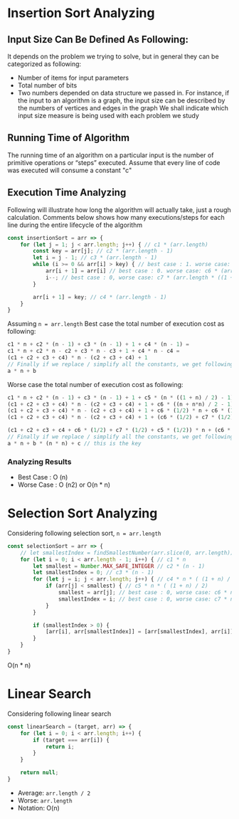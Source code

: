 # Insertion Sort Analyzing

## Input Size Can Be Defined As Following:
It depends on the problem we trying to solve, but in general they can be categorized as following:
- Number of items for input parameters
- Total number of bits
- Two numbers depended on data structure we passed in. For instance, if the input to an algorithm is a graph, the input size can be described by the numbers of vertices and
edges in the graph
We shall indicate which input size measure is being used with each problem we study

## Running Time of Algorithm
The running time of an algorithm on a particular input is the number of primitive operations or “steps” executed. Assume that every line of code was executed
will consume a constant "c" 


## Execution Time Analyzing
Following will illustrate how long the algorithm will actually take, just a rough calculation. Comments below shows how many executions/steps
for each line during the entire lifecycle of the algorithm
```javascript
const insertionSort = arr => {
    for (let j = 1; j < arr.length; j++) { // c1 * (arr.length)
        const key = arr[j]; // c2 * (arr.length - 1)
        let i = j - 1; // c3 * (arr.length - 1)
        while (i >= 0 && arr[i] > key) { // best case : 1. worse case: c5 * (arr.length * ((1 + arr.length) / 2) - 1)
            arr[i + 1] = arr[i] // best case : 0. worse case: c6 * (arr.length * ((1 + arr.length) / 2))
            i--; // best case : 0, worse case: c7 * (arr.length * ((1 + arr.length) / 2))
        }

        arr[i + 1] = key; // c4 * (arr.length - 1)
    }
}
```
Assuming `n = arr.length`
Best case the total number of execution cost as following:
```javascript
c1 * n + c2 * (n - 1) + c3 * (n - 1) + 1 + c4 * (n - 1) =
c1 * n + c2 * n - c2 + c3 * n - c3 + 1 + c4 * n - c4 = 
(c1 + c2 + c3 + c4) * n - (c2 + c3 + c4) + 1
// Finally if we replace / simplify all the constants, we get following
a * n + b
```

Worse case the total number of execution cost as following:
```javascript
c1 * n + c2 * (n - 1) + c3 * (n - 1) + 1 + c5 * (n * ((1 + n) / 2) - 1) + c6 * (n * ((1 + n) / 2)) + c7 * (n * ((1 + n) / 2)) + c4 * (n - 1) =
(c1 + c2 + c3 + c4) * n - (c2 + c3 + c4) + 1 + c6 * ((n + n*n) / 2 - 1)  + c7 * ((n + n*n) / 2) = 
(c1 + c2 + c3 + c4) * n - (c2 + c3 + c4) + 1 + c6 * (1/2) * n + c6 * (1/2) * n * n + c7 * (1/2) * n + c7 * (1/2) * n * n + c5 * (1/2) * n + c5 * (1/2) * n * n = 
(c1 + c2 + c3 + c4) * n - (c2 + c3 + c4) + 1 + (c6 * (1/2) + c7 * (1/2) + c5 * (1/2)) * n * n  + () * n = 

(c1 + c2 + c3 + c4 + c6 * (1/2) + c7 * (1/2) + c5 * (1/2)) * n + (c6 * (1/2) + c7 * (1/2) + c5 * (1/2)) * n * n - (c2 + c3 + c4) + 1 = 
// Finally if we replace / simplify all the constants, we get following
a * n + b * (n * n) + c // this is the key
```

### Analyzing Results
- Best Case : O (n)
- Worse Case : O (n2) or O(n * n)

# Selection Sort Analyzing
Considering following selection sort, `n = arr.length`
```javascript
const selectionSort = arr => {
    // let smallestIndex = findSmallestNumber(arr.slice(0, arr.length))
    for (let i = 0; i < arr.length - 1; i++) { // c1 * n
        let smallest = Number.MAX_SAFE_INTEGER // c2 * (n - 1)
        let smallestIndex = 0; // c3 * (n - 1)
        for (let j = i; j < arr.length; j++) { // c4 * n * ( (1 + n) / 2)
            if (arr[j] < smallest) { // c5 * n * ( (1 + n) / 2)
                smallest = arr[j]; // best case : 0, worse case: c6 * n * ( (1 + n) / 2)
                smallestIndex = i; // best case : 0, worse case: c7 * n * ( (1 + n) / 2)
            }
        }

        if (smallestIndex > 0) {
            [arr[i], arr[smallestIndex]] = [arr[smallestIndex], arr[i]];
        }
    }
}
```
O(n * n)

# Linear Search
Considering following linear search
```javascript
const linearSearch = (target, arr) => {
    for (let i = 0; i < arr.length; i++) {
        if (target === arr[i]) {
            return i;
        }
    }

    return null;
}
```
- Average: `arr.length / 2`
- Worse: `arr.length`
- Notation: O(n)
